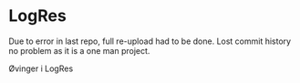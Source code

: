LogRes
======

Due to error in last repo, full re-upload had to be done. Lost commit history no problem as it is a one man project.

Øvinger i LogRes

